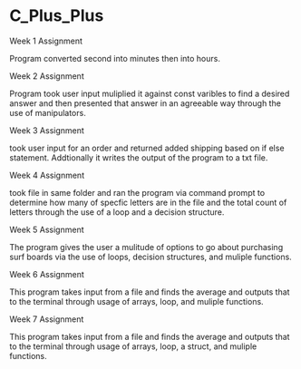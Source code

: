 # C_Plus_Plus


Week 1 Assignment

Program converted second into minutes then into hours.



Week 2 Assignment

Program took user input muliplied it against const varibles to find a desired answer and then presented that answer in an agreeable way through the use of manipulators.

Week 3 Assignment

took user input for an order and returned added shipping based on if else statement. Addtionally it writes the output of the program to a txt file.

Week 4 Assignment

took file in same folder and ran the program via command prompt to determine how many of specfic letters are in the file and the total count of letters through the use of a loop and a decision structure.

Week 5 Assignment

The program gives the user a mulitude of options to go about purchasing surf boards via the use of loops, decision structures, and muliple functions.

Week 6 Assignment

This program takes input from a file and finds the average and outputs that to the terminal through usage of arrays, loop, and muliple functions.

Week 7 Assignment

This program takes input from a file and finds the average and outputs that to the terminal through usage of arrays, loop, a struct, and muliple functions.